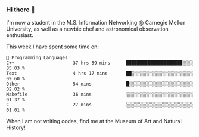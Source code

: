 ### Hi there 👋

I'm now a student in the M.S. Information Networking @ Carnegie Mellon University, as well as a newbie chef and astronomical observation enthusiast. 



<!--START_SECTION:waka-->
This week I have spent some time on: 

```text
💬 Programming Languages: 
C++                      37 hrs 59 mins      █████████████████████░░░░   85.03 % 
Text                     4 hrs 17 mins       ██░░░░░░░░░░░░░░░░░░░░░░░   09.60 % 
Other                    54 mins             █░░░░░░░░░░░░░░░░░░░░░░░░   02.02 % 
Makefile                 36 mins             ░░░░░░░░░░░░░░░░░░░░░░░░░   01.37 % 
C                        27 mins             ░░░░░░░░░░░░░░░░░░░░░░░░░   01.01 % 
```


<!--END_SECTION:waka-->

When I am not writing codes, find me at the Museum of Art and Natural History!
